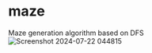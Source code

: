 # maze
Maze generation algorithm based on DFS
![Screenshot 2024-07-22 044815](https://github.com/user-attachments/assets/7b82dc41-5ee6-4929-834c-548c2bee62d2)
